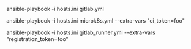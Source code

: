 ansible-playbook -i hosts.ini gitlab.yml

ansible-playbook -i hosts.ini microk8s.yml --extra-vars "ci_token=foo"

ansible-playbook -i hosts.ini gitlab_runner.yml --extra-vars "registration_token=foo"